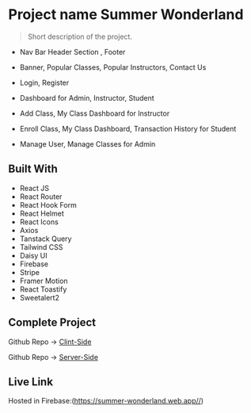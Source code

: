 # Project name Summer Wonderland

> Short description of the project.

- Nav Bar Header Section , Footer

* Banner, Popular Classes, Popular Instructors, Contact Us

- Login, Register

* Dashboard for Admin, Instructor, Student

- Add Class, My Class Dashboard for Instructor

* Enroll Class, My Class Dashboard, Transaction History for Student

- Manage User, Manage Classes for Admin

## Built With

- React JS
- React Router
- React Hook Form
- React Helmet
- React Icons
- Axios
- Tanstack Query
- Tailwind CSS
- Daisy UI
- Firebase
- Stripe
- Framer Motion
- React Toastify
- Sweetalert2

## Complete Project

Github Repo -> [Clint-Side](https://github.com/programming-hero-web-course1/b712-summer-camp-client-side-fahimshariar28.git)

Github Repo -> [Server-Side](https://github.com/programming-hero-web-course1/b7a12-summer-camp-server_side-fahimshariar28.git)

## Live Link

Hosted in Firebase:(https://summer-wonderland.web.app//)
